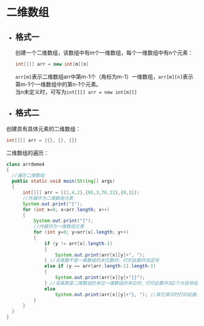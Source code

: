 # 二维数组
  * ## 格式一 ##    
    创建一个二维数组，该数组中有m个一维数组，每个一维数组中有n个元素：  
    ```java
    int[][] arr = new int[m][n]
    ```
    `arr[m]`表示二维数组arr中第m-1个（角标为m-1）一维数组，`arr[m][n]`表示第m-1个一维数组中的第n-1个元素。  
    当n未定义时，可写为`int[][] arr = new int[m][]`  
    
  * ## 格式二 ##  
  创建具有具体元素的二维数组：  
  ```java
  int[][] arr = {{}, {}, {}}
  ```
  二维数组的遍历：  
  ```java
  class arrdemo4 
  {
	//遍历二维数组
	public static void main(String[] args) 
	{
		int[][] arr = {{1,4,2},{65,3,76,12},{0,3}};
		//外循环为二维数组元素
		System.out.print("{");
		for (int x=0; x<arr.length; x++)
		{
			System.out.print("{");
			//内循环为一维数组元素
			for (int y=0; y<arr[x].length; y++)
			{
				if (y != arr[x].length-1)
				{
					System.out.print(arr[x][y]+", ");
				} //当某数不是一维数组的末位数时，打印此数并加逗号
				else if (y == arr[arr.length-1].length-1)
				{
					System.out.print(arr[x][y]+"}}");
				} //当某数是二维数组的末位一维数组的末位时，打印此数并加2个大括号结尾
				else 
					System.out.print(arr[x][y]+"}, "); //其它情况时打印此数并加大括号和逗号
			}
		}
	}
  }
  ```
